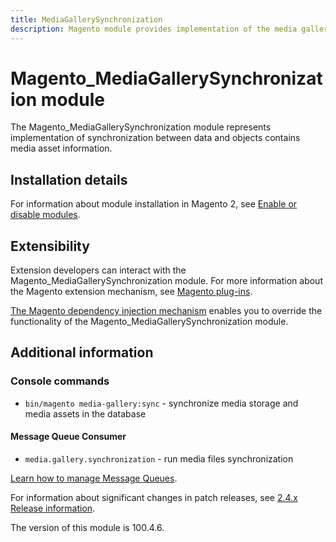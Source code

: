 ```yaml
---
title: MediaGallerySynchronization
description: Magento module provides implementation of the media gallery data synchronization.
---
```


# Magento_MediaGallerySynchronization module

The Magento_MediaGallerySynchronization module represents implementation of synchronization between data and objects contains
media asset information.

## Installation details

For information about module installation in Magento 2, see [Enable or disable modules](https://experienceleague.adobe.com/docs/commerce-operations/installation-guide/tutorials/manage-modules.html).

## Extensibility

Extension developers can interact with the Magento_MediaGallerySynchronization module. For more information about the Magento extension mechanism, see [Magento plug-ins](https://developer.adobe.com/commerce/php/development/components/plugins/).

[The Magento dependency injection mechanism](https://developer.adobe.com/commerce/php/development/components/dependency-injection/) enables you to override the functionality of the Magento_MediaGallerySynchronization module.

## Additional information

### Console commands

- `bin/magento media-gallery:sync` - synchronize media storage and media assets in the database

#### Message Queue Consumer

- `media.gallery.synchronization` - run media files synchronization

[Learn how to manage Message Queues](https://experienceleague.adobe.com/docs/commerce-operations/configuration-guide/message-queues/manage-message-queues.html).

For information about significant changes in patch releases, see [2.4.x Release information](https://experienceleague.adobe.com/docs/commerce-operations/release/notes/overview.html).

<InlineAlert slots="text" />
The version of this module is 100.4.6.
